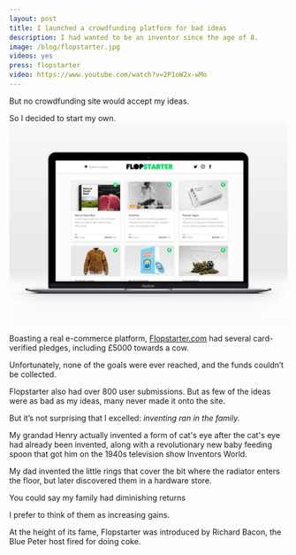 ```yaml
---
layout: post
title: I launched a crowdfunding platform for bad ideas
description: I had wanted to be an inventor since the age of 8.
image: /blog/flopstarter.jpg
videos: yes
press: flopstarter
video: https://www.youtube.com/watch?v=2P1oW2x-wMo
---
```


But no crowdfunding site would accept my ideas.

So I decided to start my own.
⠀
![](/blog/flopstarter.jpg)

Boasting a real e-commerce platform, [Flopstarter.com](https://flopstarter.com) had several card-verified pledges, including £5000 towards a cow.

Unfortunately, none of the goals were ever reached, and the funds couldn’t be collected.

Flopstarter also had over 800 user submissions. But as few of the ideas were as bad as my ideas, many never made it onto the site.

But it’s not surprising that I excelled: *inventing ran in the family.*

My grandad Henry actually invented a form of cat's eye after the cat's eye had already been invented, along with a revolutionary new baby feeding spoon that got him on the 1940s television show Inventors World.

My dad invented the little rings that cover the bit where the radiator enters the floor, but later discovered them in a hardware store.

You could say my family had diminishing returns

I prefer to think of them as increasing gains.

At the height of its fame, Flopstarter was introduced by Richard Bacon, the Blue Peter host fired for doing coke.

<div class="youtube-player" data-id="2P1oW2x-wMo" data-thumb="https://i.ytimg.com/vi/2P1oW2x-wMo/maxresdefault.jpg"></div>
